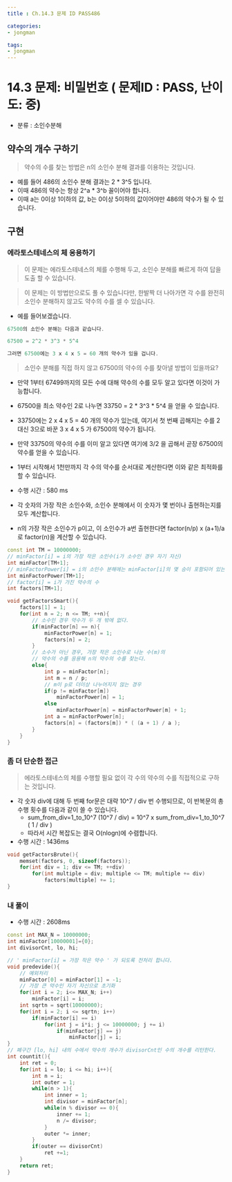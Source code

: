 ```yaml
---
title : Ch.14.3 문제 ID PASS486

categories:
- jongman

tags:
- jongman
---
```


# 14.3 문제: 비밀번호 ( 문제ID : PASS, 난이도: 중)
[algo]: <https://algospot.com/judge/problem/read/PASS486>

- 분류 : 소인수분해

## 약수의 개수 구하기

> 약수의 수를 찾는 방법은 n의 소인수 분해 결과를 이용하는 것입니다.
- 예를 들어 486의 소인수 분해 결과는 2 * 3^5 입니다.
- 이때 486의 약수는 항상 2^a * 3^b 꼴이어야 합니다.
- 이때 a는 0이상 1이하의 값, b는 0이상 5이하의 값이어야만 486의 약수가 될 수 있습니다.

## 구현

### 에라토스테네스의 체 응용하기

> 이 문제는 에라토스테네스의 체를 수행해 두고, 소인수 분해를 빠르게 하여 답을 도출 할 수 있습니다.

> 이 문제는 이 방법만으로도 풀 수 있습니다만, 한발짝 더 나아가면 각 수를 완전히 소인수 분해하지
> 않고도 약수의 수를 셀 수 있습니다.

- 예를 들어보겠습니다.

```cpp
67500의 소인수 분해는 다음과 같습니다.

67500 = 2^2 * 3^3 * 5^4

그러면 67500에는 3 x 4 x 5 = 60 개의 약수가 있을 겁니다.
```

> 소인수 분해를 직접 하지 않고 67500의 약수의 수를 찾아낼 방법이 있을까요?

- 만약 1부터 67499까지의 모든 수에 대해 약수의 수를 모두 알고 있다면 이것이 가능합니다.
- 67500을 최소 약수인 2로 나누면 33750 = 2 * 3^3 * 5^4 을 얻을 수 있습니다.
- 33750에는 2 x 4 x 5 = 40 개의 약수가 있는데, 여기서 첫 번째 곱해지는 수를 2 대신 3으로 바꾼 3 x 4
  x 5 가 67500의 약수가 됩니다.
- 만약 33750의 약수의 수를 이미 알고 있다면 여기에 3/2 을 곱해서 곧장 67500의 약수를 얻을 수
  있습니다.
- 1부터 시작해서 1천만까지 각 수의 약수를 순서대로 계산한다면 이와 같은 최적화를 할 수 있습니다.

- 수행 시간 : 580 ms
- 각 숫자의 가장 작은 소인수와, 소인수 분해에서 이 숫자가 몇 번이나 출현하는지를 모두 계산합니다.
- n의 가장 작은 소인수가 p이고, 이 소인수가 a번 출현한다면 factor(n/p) x (a+1)/a 로 factor(n)을
  계산할 수 있습니다.

```cpp
const int TM = 10000000;
// minFactor[i] = i의 가장 작은 소인수(i가 소수인 경우 자기 자신)
int minFactor[TM+1];
// minFactorPower[i] = i의 소인수 분해에는 minFactor[i]의 몇 승이 포함되어 있는가?
int minFactorPower[TM+1];
// factor[i] = i가 가진 약수의 수
int factors[TM+1];

void getFactorsSmart(){
    factors[1] = 1;
    for(int n = 2; n <= TM; ++n){
        // 소수인 경우 약수가 두 개 밖에 없다.
        if(minFactor[n] == n){
            minFactorPower[n] = 1;
            factors[n] = 2;
        }
        // 소수가 아닌 경우, 가장 작은 소인수로 나눈 수(m)의
        // 약수의 수를 응용해 n의 약수의 수를 찾는다.
        else{
            int p = minFactor[n];
            int m = n / p;
            // m이 p로 더이상 나누어지지 않는 경우
            if(p != minFactor[m])
                minFactorPower[n] = 1;
            else
                minFactorPower[n] = minFactorPower[m] + 1;
            int a = minFactorPower[n];
            factors[n] = (factors[m]) * ( (a + 1) / a );
        }
    }
}

```


### 좀 더 단순한 접근

> 에라토스테네스의 체를 수행할 필요 없이 각 수의 약수의 수를 직접적으로 구하는 것입니다.
- 각 숫자 div에 대해 두 번째 for문은 대략 10^7 / div 번 수행되므로, 이 반복문의 총 수행 횟수를
  다음과 같이 쓸 수 있습니다.
  - sum_from_div=1_to_10^7 (10^7 / div) = 10^7 x sum_from_div=1_to_10^7 ( 1 / div )
  - 따라서 시간 복잡도는 결국 O(nlogn)에 수렴합니다.
- 수행 시간 : 1436ms

```cpp
void getFactorsBrute(){
    memset(factors, 0, sizeof(factors));
    for(int div = 1; div <= TM; ++div)
        for(int multiple = div; multiple <= TM; multiple += div)
            factors[multiple] += 1;
}
```

### 내 풀이

- 수행 시간 : 2608ms

```cpp
const int MAX_N = 10000000;
int minFactor[10000001]={0};
int divisorCnt, lo, hi;

// ' minFactor[i] = 가장 작은 약수 ' 가 되도록 전처리 합니다.
void predevide(){
    // 예외처리
    minFactor[0] = minFactor[1] = -1;
    // 가장 큰 약수인 자기 자신으로 초기화
    for(int i = 2; i<= MAX_N; i++)
        minFactor[i] = i;
    int sqrtn = sqrt(10000000);
    for(int i = 2; i <= sqrtn; i++)
        if(minFactor[i] == i)
            for(int j = i*i; j <= 10000000; j += i)
                if(minFactor[j] == j)
                    minFactor[j] = i;
}
// 폐구간 [lo, hi] 내의 수에서 약수의 개수가 divisorCnt인 수의 개수를 리턴한다.
int countit(){
    int ret = 0;
    for(int i = lo; i <= hi; i++){
        int n = i;
        int outer = 1;
        while(n > 1){
            int inner = 1;
            int divisor = minFactor[n];
            while(n % divisor == 0){
                inner += 1;
                n /= divisor;
            }
            outer *= inner;
        }
        if(outer == divisorCnt)
            ret +=1;
    }
    return ret;
}
```
